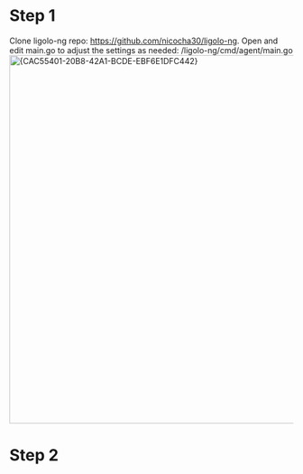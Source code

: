 # Step 1
  Clone ligolo-ng repo: https://github.com/nicocha30/ligolo-ng.
  Open and edit main.go to adjust the settings as needed: /ligolo-ng/cmd/agent/main.go
  <img width="653" alt="{CAC55401-20B8-42A1-BCDE-EBF6E1DFC442}" src="https://github.com/user-attachments/assets/4d52a625-d15d-477d-a46e-63659f503c42" />

# Step 2
